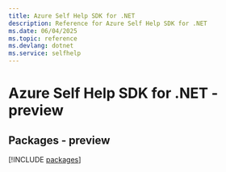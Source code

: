 ```yaml
---
title: Azure Self Help SDK for .NET
description: Reference for Azure Self Help SDK for .NET
ms.date: 06/04/2025
ms.topic: reference
ms.devlang: dotnet
ms.service: selfhelp
---
```

# Azure Self Help SDK for .NET - preview
## Packages - preview
[!INCLUDE [packages](self-help-index.md)]
